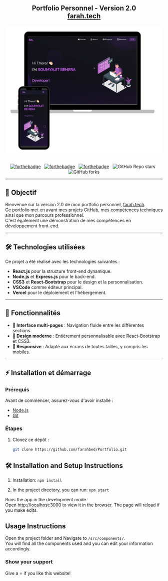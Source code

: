 <h2 align="center">
  Portfolio Personnel - Version 2.0<br/>
  <a href="https://portfolio-12-zeta.vercel.app/" target="_blank">farah.tech</a>
</h2>
<div align="center">
  <img alt="Demo" src="./Images/readme-img1.png" />
</div>

<br/>

<div align="center">

[![forthebadge](https://forthebadge.com/images/badges/built-with-love.svg)](https://forthebadge.com) &nbsp;
[![forthebadge](https://forthebadge.com/images/badges/made-with-javascript.svg)](https://forthebadge.com) &nbsp;
[![forthebadge](https://forthebadge.com/images/badges/open-source.svg)](https://forthebadge.com) &nbsp;
![GitHub Repo stars](https://img.shields.io/github/stars/farahbed/Portfolio?color=red&logo=github&style=for-the-badge) &nbsp;
![GitHub forks](https://img.shields.io/github/forks/farahbed/Portfolio?color=red&logo=github&style=for-the-badge)

</div>

---

## 🎯 Objectif

Bienvenue sur la version 2.0 de mon portfolio personnel, [farah.tech](https://portfolio-12-zeta.vercel.app/).  
Ce portfolio met en avant mes projets GitHub, mes compétences techniques ainsi que mon parcours professionnel.  
C'est également une démonstration de mes compétences en développement front-end.

---

## 🛠 Technologies utilisées

Ce projet a été réalisé avec les technologies suivantes :

- **React.js** pour la structure front-end dynamique.
- **Node.js** et **Express.js** pour le back-end.
- **CSS3** et **React-Bootstrap** pour le design et la personnalisation.
- **VSCode** comme éditeur principal.
- **Vercel** pour le déploiement et l'hébergement.

---

## 🚀 Fonctionnalités

- **📖 Interface multi-pages** : Navigation fluide entre les différentes sections.
- **🎨 Design moderne** : Entièrement personnalisable avec React-Bootstrap et CSS3.
- **📱 Responsive** : Adapté aux écrans de toutes tailles, y compris les mobiles.

---

## ⚡ Installation et démarrage

### Prérequis
Avant de commencer, assurez-vous d'avoir installé :
- [Node.js](https://nodejs.org)
- [Git](https://git-scm.com)

### Étapes
1. Clonez ce dépôt :
   ```bash
   git clone https://github.com/farahbed/Portfolio.git


## 🛠 Installation and Setup Instructions

1. Installation: `npm install`

2. In the project directory, you can run: `npm start`

Runs the app in the development mode.\
Open [http://localhost:3000](http://localhost:3000) to view it in the browser.
The page will reload if you make edits.

## Usage Instructions

Open the project folder and Navigate to `/src/components/`. <br/>
You will find all the components used and you can edit your information accordingly.

### Show your support

Give a ⭐ if you like this website!
